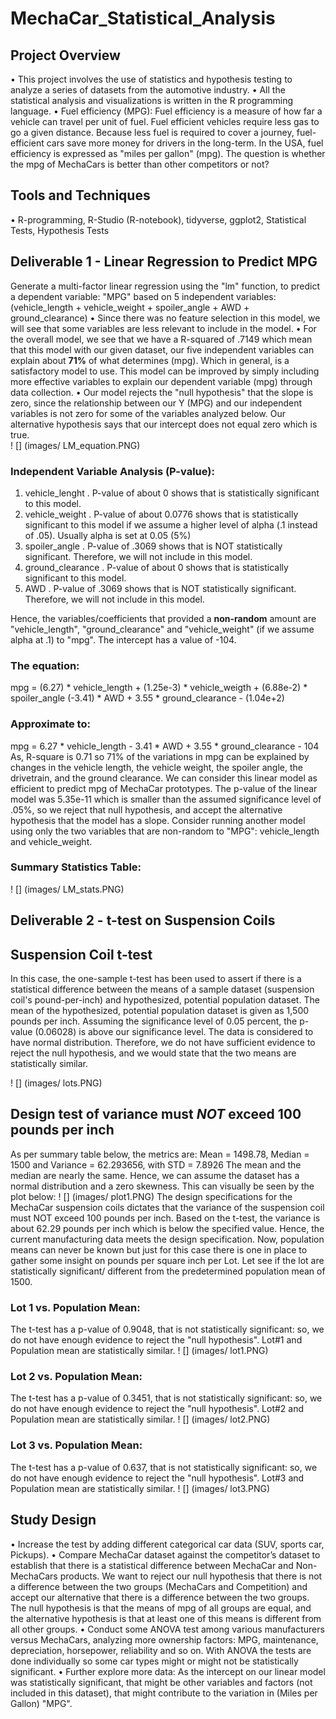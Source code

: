 # MechaCar_Statistical_Analysis
## Project Overview
•	This project involves the use of statistics and hypothesis testing to analyze a series of datasets from the automotive industry.
•	All the statistical analysis and visualizations is written in the R programming language.
•	Fuel efficiency (MPG): Fuel efficiency is a measure of how far a vehicle can travel per unit of fuel. Fuel efficient vehicles require less gas to go a given distance. Because less fuel is required to cover a journey, fuel-efficient cars save more money for drivers in the long-term. In the USA, fuel efficiency is expressed as "miles per gallon" (mpg). The question is whether the mpg of MechaCars is better than other competitors or not?
## Tools and Techniques
•	R-programming, R-Studio (R-notebook), tidyverse, ggplot2, Statistical Tests, Hypothesis Tests
## Deliverable 1 - Linear Regression to Predict MPG
Generate a multi-factor linear regression using the "lm" function, to predict a dependent variable: "MPG" based on 5 independent variables: 
(vehicle_length + vehicle_weight + spoiler_angle + AWD + ground_clearance)
•	Since there was no feature selection in this model, we will see that some variables are less relevant to include in the model. 
•	For the overall model, we see that we have a R-squared of .7149 which mean that this model with our given dataset, our five independent variables can explain about **71%** of what determines (mpg). Which in general, is a satisfactory model to use. This model can be improved by simply including more effective variables to explain our dependent variable (mpg) through data collection. 
•	Our model rejects the "null hypothesis" that the slope is zero, since the relationship between our Y (MPG) and our independent variables is not zero for some of the variables analyzed below. Our alternative hypothesis says that our intercept does not equal zero which is true.  
! [] (images/ LM_equation.PNG)
### Independent Variable Analysis (P-value):
1.	vehicle_lenght
. P-value of about 0 shows that is statistically significant to this model.
2.	vehicle_weight
. P-value of about 0.0776 shows that is statistically significant to this model if we assume a higher level of alpha (.1 instead of .05).  Usually alpha is set at 0.05 (5%)
3.	spoiler_angle
. P-value of .3069 shows that is NOT statistically significant.  Therefore, we will not include in this model.
4.	ground_clearance
. P-value of about 0 shows that is statistically significant to this model.
5.	AWD
. P-value of .3069 shows that is NOT statistically significant.  Therefore, we will not include in this model.	


Hence, the variables/coefficients that provided a **non-random** amount are "vehicle_length", "ground_clearance" and "vehicle_weight" (if we assume alpha at .1) to "mpg".  The intercept has a value of -104.
### The equation:
mpg = (6.27) * vehicle_length + (1.25e-3) * vehicle_weigth + (6.88e-2) * spoiler_angle (-3.41) * AWD + 3.55 * ground_clearance - (1.04e+2)
### Approximate to:
mpg = 6.27 * vehicle_length - 3.41 * AWD + 3.55 * ground_clearance - 104
As, R-square is 0.71 so 71% of the variations in mpg can be explained by changes in the vehicle length, the vehicle weight, the spoiler angle, the drivetrain, and the ground clearance. 
We can consider this linear model as efficient to predict mpg of MechaCar prototypes.  The p-value of the linear model was 5.35e-11 which is smaller than the assumed significance level of .05%, so we reject that null hypothesis, and accept the alternative hypothesis that the model has a slope. Consider running another model using only the two variables that are non-random to "MPG": vehicle_length and vehicle_weight.
### Summary Statistics Table:
! [] (images/ LM_stats.PNG)

## Deliverable 2 - t-test on Suspension Coils
## Suspension Coil t-test 
In this case, the one-sample t-test has been used to assert if there is a statistical difference between the means of a sample dataset (suspension coil's pound-per-inch) and hypothesized, potential population dataset. The mean of the hypothesized, potential population dataset is given as 1,500 pounds per inch.
Assuming the significance level of 0.05 percent, the p-value (0.06028) is above our significance level. The data is considered to have normal distribution. Therefore, we do not have sufficient evidence to reject the null hypothesis, and we would state that the two means are statistically similar.

! [] (images/ lots.PNG)

## Design test of variance must *NOT* exceed 100 pounds per inch
As per summary table below, the metrics are: Mean = 1498.78, Median = 1500 and Variance = 62.293656, with STD = 7.8926
The mean and the median are nearly the same.  Hence, we can assume the dataset has a normal distribution and a zero skewness. This can visually be seen by the plot below:
! [] (images/ plot1.PNG)
The design specifications for the MechaCar suspension coils dictates that the variance of the suspension coil must NOT exceed 100 pounds per inch.  Based on the t-test, the variance is about 62.29 pounds per inch which is below the specified value.  Hence, the current manufacturing data meets the design specification.
Now, population means can never be known but just for this case there is one in place to gather some insight on pounds per square inch per Lot. Let see if the lot are statistically significant/ different from the predetermined population mean of 1500.

### Lot 1 vs. Population Mean:
The t-test has a p-value of 0.9048, that is not statistically significant: so, we do not have enough evidence to reject the "null hypothesis".  Lot#1 and Population mean are statistically similar.
! [] (images/ lot1.PNG)
### Lot 2 vs. Population Mean:
The t-test has a p-value of 0.3451, that is not statistically significant: so, we do not have enough evidence to reject the "null hypothesis".  Lot#2 and Population mean are statistically similar.
! [] (images/ lot2.PNG)
### Lot 3 vs. Population Mean:
The t-test has a p-value of 0.637, that is not statistically significant: so, we do not have enough evidence to reject the "null hypothesis".  Lot#3 and Population mean are statistically similar.
! [] (images/ lot3.PNG)
## Study Design
•	Increase the test by adding different categorical car data (SUV, sports car, Pickups).
•	Compare MechaCar dataset against the competitor’s dataset to establish that there is a statistical difference between MechaCar and Non-MechaCars products. We want to reject our null hypothesis that there is not a difference between the two groups (MechaCars and Competition) and accept our alternative that there is a difference between the two groups.  The null hypothesis is that the means of mpg of all groups are equal, and the alternative hypothesis is that at least one of this means is different from all other groups.
•	Conduct some ANOVA test among various manufacturers versus MechaCars, analyzing more ownership factors: MPG, maintenance, depreciation, horsepower, reliability and so on. With ANOVA the tests are done individually so some car types might or might not be statistically significant.
•	Further explore more data: As the intercept on our linear model was statistically significant, that might be other variables and factors (not included in this dataset), that might contribute to the variation in (Miles per Gallon) "MPG".
